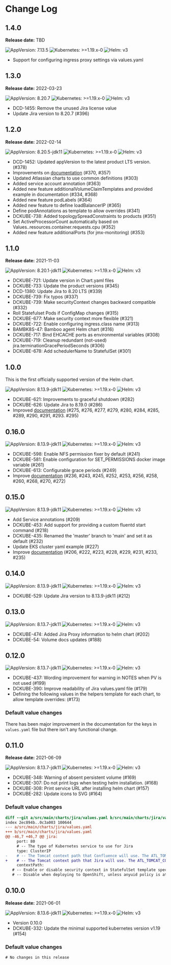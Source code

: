 # Change Log

## 1.4.0

**Release date:** TBD

![AppVersion: 7.13.5](https://img.shields.io/static/v1?label=AppVersion&message=7.13.5&color=success&logo=)
![Kubernetes: >=1.19.x-0](https://img.shields.io/static/v1?label=Kubernetes&message=>=1.19.x-0&color=informational&logo=kubernetes)
![Helm: v3](https://img.shields.io/static/v1?label=Helm&message=v3&color=informational&logo=helm)

* Support for configuring ingress proxy settings via values.yaml

## 1.3.0

**Release date:** 2022-03-23

![AppVersion: 8.20.7](https://img.shields.io/static/v1?label=AppVersion&message=8.20.7&color=success&logo=)
![Kubernetes: >=1.19.x-0](https://img.shields.io/static/v1?label=Kubernetes&message=>=1.19.x-0&color=informational&logo=kubernetes)
![Helm: v3](https://img.shields.io/static/v1?label=Helm&message=v3&color=informational&logo=helm)


* DCD-1455: Remove the unused Jira license value
* Update Jira version to 8.20.7 (#396)


## 1.2.0

**Release date:** 2022-02-14

![AppVersion: 8.20.5-jdk11](https://img.shields.io/static/v1?label=AppVersion&message=8.20.1-jdk11&color=success&logo=)
![Kubernetes: >=1.19.x-0](https://img.shields.io/static/v1?label=Kubernetes&message=>=1.19.x-0&color=informational&logo=kubernetes)
![Helm: v3](https://img.shields.io/static/v1?label=Helm&message=v3&color=informational&logo=helm)


* DCD-1452: Updated appVersion to the latest product LTS version. (#378)
* Improvements on [documentation](https://github.com/atlassian/data-center-helm-charts/) (#370, #357)
* Updated Atlassian charts to use common definitions (#303)
* Added service account annotation (#363)
* Added new feature additionalVolumeClaimTemplates and provided example in documentation (#334, #368)
* Added new feature podLabels (#364)
* Added new feature to define loadBalancerIP (#365)
* Define podAnnotations as template to allow overrides (#341)
* DCKUBE-738: Added topologySpreadConstraints to products (#351)
* Set ActiveProcessorCount automatically based on Values.<product>.resources.container.requests.cpu (#352)
* Added new feature additionalPorts (for jmx-monitoring) (#353)


## 1.1.0 

**Release date:** 2021-11-03

![AppVersion: 8.20.1-jdk11](https://img.shields.io/static/v1?label=AppVersion&message=8.20.1-jdk11&color=success&logo=)
![Kubernetes: >=1.19.x-0](https://img.shields.io/static/v1?label=Kubernetes&message=>=1.19.x-0&color=informational&logo=kubernetes)
![Helm: v3](https://img.shields.io/static/v1?label=Helm&message=v3&color=informational&logo=helm)


* DCKUBE-721: Update version in Chart.yaml files 
* DCKUBE-733: Update the product versions (#345) 
* DCD-1380: Update Jira to 8.20 LTS (#339) 
* DCKUBE-739: Fix typos (#337) 
* DCKUBE-739: Make securityContext changes backward compatible (#332) 
* Roll Statefulset Pods if ConfigMap changes (#315) 
* DCKUBE-677: Make security context more flexible (#321) 
* DCKUBE-722: Enable configuring ingress.class name (#313) 
* BAMBK8S-47: Bamboo agent Helm chart (#316) 
* DCKUBE-717: Bind EHCACHE ports as environmental variables (#308) 
* DCKUBE-719: Cleanup redundant (not-used) jira.terminationGracePeriodSeconds (#306) 
* DCKUBE-678: Add schedulerName to StatefulSet (#301) 


## 1.0.0

This is the first officially supported version of the Helm chart.

![AppVersion: 8.13.9-jdk11](https://img.shields.io/static/v1?label=AppVersion&message=8.13.9-jdk11&color=success&logo=)
![Kubernetes: >=1.19.x-0](https://img.shields.io/static/v1?label=Kubernetes&message=>=1.19.x-0&color=informational&logo=kubernetes)
![Helm: v3](https://img.shields.io/static/v1?label=Helm&message=v3&color=informational&logo=helm)


* DCKUBE-621: Improvements to graceful shutdown (#282)
* DCKUBE-626: Update Jira to 8.19.0 (#286)
* Improved [documentation](https://github.com/atlassian/data-center-helm-charts/) (#275, #276, #277, #279, #280, #284, #285, #289, #290, #291, #293. #295)


## 0.16.0

![AppVersion: 8.13.9-jdk11](https://img.shields.io/static/v1?label=AppVersion&message=8.13.9-jdk11&color=success&logo=)
![Kubernetes: >=1.19.x-0](https://img.shields.io/static/v1?label=Kubernetes&message=>=1.19.x-0&color=informational&logo=kubernetes)
![Helm: v3](https://img.shields.io/static/v1?label=Helm&message=v3&color=informational&logo=helm)

* DCKUBE-598: Enable NFS permission fixer by default (#241)
* DCKUBE-581: Enable configuration for SET_PERMISSIONS docker image variable (#261)
* DCKUBE-613: Configurable grace periods (#249)
* Improve [documentation](https://github.com/atlassian/data-center-helm-charts/) (#236, #243, #245, #252, #253, #256, #258, #260, #268, #270, #272)


## 0.15.0

![AppVersion: 8.13.9-jdk11](https://img.shields.io/static/v1?label=AppVersion&message=8.13.9-jdk11&color=success&logo=)
![Kubernetes: >=1.19.x-0](https://img.shields.io/static/v1?label=Kubernetes&message=>=1.19.x-0&color=informational&logo=kubernetes)
![Helm: v3](https://img.shields.io/static/v1?label=Helm&message=v3&color=informational&logo=helm)

* Add Service annotations (#209)
* DCKUBE-453: Add support for providing a custom fluentd start command (#218)
* DCKUBE-435: Renamed the 'master' branch to 'main' and set it as default (#232)
* Update EKS cluster yaml example (#227)
* Improve [documentation](https://github.com/atlassian/data-center-helm-charts/) (#206, #222, #223, #228, #229, #231, #233, #235)


## 0.14.0

![AppVersion: 8.13.9-jdk11](https://img.shields.io/static/v1?label=AppVersion&message=8.13.9-jdk11&color=success&logo=)
![Kubernetes: >=1.19.x-0](https://img.shields.io/static/v1?label=Kubernetes&message=>=1.19.x-0&color=informational&logo=kubernetes)
![Helm: v3](https://img.shields.io/static/v1?label=Helm&message=v3&color=informational&logo=helm)


* DCKUBE-529: Update Jira version to 8.13.9-jdk11 (#212)


## 0.13.0

![AppVersion: 8.13.7-jdk11](https://img.shields.io/static/v1?label=AppVersion&message=8.13.7-jdk11&color=success&logo=)
![Kubernetes: >=1.19.x-0](https://img.shields.io/static/v1?label=Kubernetes&message=>=1.19.x-0&color=informational&logo=kubernetes)
![Helm: v3](https://img.shields.io/static/v1?label=Helm&message=v3&color=informational&logo=helm)


* DCKUBE-474: Added Jira Proxy information to helm chart (#202)
* DCKUBE-54: Volume docs updates (#188)


## 0.12.0 

![AppVersion: 8.13.7-jdk11](https://img.shields.io/static/v1?label=AppVersion&message=8.13.7-jdk11&color=success&logo=)
![Kubernetes: >=1.19.x-0](https://img.shields.io/static/v1?label=Kubernetes&message=>=1.19.x-0&color=informational&logo=kubernetes)
![Helm: v3](https://img.shields.io/static/v1?label=Helm&message=v3&color=informational&logo=helm)


* DCKUBE-437: Wording improvement for warning in NOTES when PV is not used (#199) 
* DCKUBE-390: Improve readability of Jira values.yaml file (#179) 
* Defining the following values in the helpers template for each chart, to allow template overrides: (#173)

### Default value changes

There has been major improvement in the documentation for the keys in `values.yaml` file but there isn't any functional change. 

## 0.11.0 

**Release date:** 2021-06-09

![AppVersion: 8.13.7-jdk11](https://img.shields.io/static/v1?label=AppVersion&message=8.13.7-jdk11&color=success&logo=)
![Kubernetes: >=1.19.x-0](https://img.shields.io/static/v1?label=Kubernetes&message=>=1.19.x-0&color=informational&logo=kubernetes)
![Helm: v3](https://img.shields.io/static/v1?label=Helm&message=v3&color=informational&logo=helm)


* DCKUBE-348: Warning of absent persistent volume (#169) 
* DCKUBE-307: Do not print logs when testing helm installation. (#168) 
* DCKUBE-308: Print service URL after installing helm chart (#157) 
* DCKUBE-282: Update icons to SVG (#164) 

### Default value changes

```diff
diff --git a/src/main/charts/jira/values.yaml b/src/main/charts/jira/values.yaml
index 2ec894b..0c3a003 100644
--- a/src/main/charts/jira/values.yaml
+++ b/src/main/charts/jira/values.yaml
@@ -46,7 +46,7 @@ jira:
     port: 80
     # -- The type of Kubernetes service to use for Jira
     type: ClusterIP
-    # -- The Tomcat context path that Confluence will use. The ATL_TOMCAT_CONTEXTPATH will be set automatically
+    # -- The Tomcat context path that Jira will use. The ATL_TOMCAT_CONTEXTPATH will be set automatically
     contextPath:
   # -- Enable or disable security context in StatefulSet template spec. Enabled by default with UID 2001.
   # -- Disable when deploying to OpenShift, unless anyuid policy is attached to a service account
```

## 0.10.0 

**Release date:** 2021-06-01

![AppVersion: 8.13.6-jdk11](https://img.shields.io/static/v1?label=AppVersion&message=8.13.6-jdk11&color=success&logo=)
![Kubernetes: >=1.19.x-0](https://img.shields.io/static/v1?label=Kubernetes&message=>=1.19.x-0&color=informational&logo=kubernetes)
![Helm: v3](https://img.shields.io/static/v1?label=Helm&message=v3&color=informational&logo=helm)


* Version 0.10.0 
* DCKUBE-332: Update the minimal supported kubernetes version v1.19 (#154) 

### Default value changes

```diff
# No changes in this release
```
